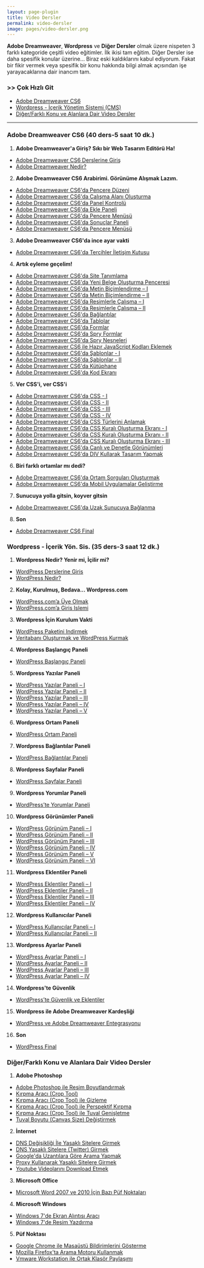 ```yaml
---
layout: page-plugin
title: Video Dersler
permalink: video-dersler
image: pages/video-dersler.png
---
```

**Adobe Dreamweaver**, **Wordpress** ve **Diğer Dersler** olmak üzere nispeten 3 farklı kategoride çeşitli video eğitimler. İlk ikisi tam eğitim. Diğer Dersler ise daha spesifik konular üzerine... Biraz eski kaldıklarını kabul ediyorum. Fakat bir fikir vermek veya spesifik bir konu hakkında bilgi almak açısından işe yarayacaklarına dair inancım tam.

### >> Çok Hızlı Git
- [Adobe Dreamweaver CS6](#dreamweaver)
- [Wordpress - İçerik Yönetim Sistemi (CMS)](#wordpress)
- [Diğer/Farklı Konu ve Alanlara Dair Video Dersler](#diger)

***

<div id="dreamweaver"/>

### Adobe Dreamweaver CS6 (40 ders-5 saat 10 dk.)

1. **Adobe Dreamweaver'a Giriş? Sıkı bir Web Tasarım Editörü Ha!**
- [Adobe Dreamweaver CS6 Derslerine Giriş](https://www.youtube.com/watch?v=VD3qiBScSG4)
- [Adobe Dreamweaver Nedir?](https://www.youtube.com/watch?v=BKxlEdPP2fA)
2. **Adobe Dreamweaver CS6 Arabirimi. Görünüme Alışmak Lazım.**
- [Adobe Dreamweaver CS6'da Pencere Düzeni](https://www.youtube.com/watch?v=2v2u8pW7Mt4)
- [Adobe Dreamweaver CS6'da Çalışma Alanı Oluşturma](https://www.youtube.com/watch?v=_MSJy-CBx8k)
- [Adobe Dreamweaver CS6'da Panel Kontrolü](https://www.youtube.com/watch?v=4FU14voBxhc)
- [Adobe Dreamweaver CS6'da Ekle Paneli](https://www.youtube.com/watch?v=gmwTb1uW2qE)
- [Adobe Dreamweaver CS6'da Pencere Menüsü](https://www.youtube.com/watch?v=YddV5k-mBRo)
- [Adobe Dreamweaver CS6'da Sonuçlar Paneli](https://www.youtube.com/watch?v=L0v10coGiRw)
- [Adobe Dreamweaver CS6'da Pencere Menüsü](https://www.youtube.com/watch?v=6DhqcVRCve8)
3. **Adobe Dreamweaver CS6'da ince ayar vakti**
- [Adobe Dreamweaver CS6'da Tercihler İletişim Kutusu](https://www.youtube.com/watch?v=BG8jqAH8n9w)
4. **Artık eyleme geçelim!**
- [Adobe Dreamweaver CS6'da Site Tanımlama](https://www.youtube.com/watch?v=D9b2AaZ1UyM)
- [Adobe Dreamweaver CS6'da Yeni Belge Oluşturma Penceresi](https://www.youtube.com/watch?v=gwHb-noGNuU)
- [Adobe Dreamweaver CS6'da Metin Biçimlendirme – I](https://www.youtube.com/watch?v=sgSr1yFzZBw)
- [Adobe Dreamweaver CS6'da Metin Biçimlendirme – II](https://www.youtube.com/watch?v=UVS43uhqdzk)
- [Adobe Dreamweaver CS6'da Resimlerle Çalışma – I](https://www.youtube.com/watch?v=A8YhSa1KoCI)
- [Adobe Dreamweaver CS6'da Resimlerle Çalışma – II](https://www.youtube.com/watch?v=kbxAulkE5ZE)
- [Adobe Dreamweaver CS6'da Bağlantılar](https://www.youtube.com/watch?v=NnhcRX1YujU)
- [Adobe Dreamweaver CS6'da Tablolar](https://www.youtube.com/watch?v=--lek4HYZbs)
- [Adobe Dreamweaver CS6'da Formlar](https://www.youtube.com/watch?v=bcLUn7GowaY)
- [Adobe Dreamweaver CS6'da Spry Formlar](https://www.youtube.com/watch?v=H3DcGsr4zZs)
- [Adobe Dreamweaver CS6'da Spry Nesneleri](https://www.youtube.com/watch?v=-b1TUNTIGIs)
- [Adobe Dreamweaver CS6 ile Hazır JavaScript Kodları Eklemek](https://www.youtube.com/watch?v=3430elbe5wg)
- [Adobe Dreamweaver CS6'da Şablonlar - I](https://www.youtube.com/watch?v=0mQ3HH9_Vsk)
- [Adobe Dreamweaver CS6'da Şablonlar - II](https://www.youtube.com/watch?v=Nfj0KiGR5iw)
- [Adobe Dreamweaver CS6'da Kütüphane](https://www.youtube.com/watch?v=DGA43Y3fpPQ)
- [Adobe Dreamweaver CS6'da Kod Ekranı](https://www.youtube.com/watch?v=meYOmP9RVi0)
5. **Ver CSS'i, ver CSS'i**
- [Adobe Dreamweaver CS6'da CSS - I](https://www.youtube.com/watch?v=dgjZBuVX3Ow)
- [Adobe Dreamweaver CS6'da CSS - II](https://www.youtube.com/watch?v=_7k0eXJYsdg)
- [Adobe Dreamweaver CS6'da CSS - III](https://www.youtube.com/watch?v=SJyVajrpYm4)
- [Adobe Dreamweaver CS6'da CSS - IV](https://www.youtube.com/watch?v=kQpjsIMdMHs)
- [Adobe Dreamweaver CS6'da CSS Türlerini Anlamak](https://www.youtube.com/watch?v=GtxVs46rx_I)
- [Adobe Dreamweaver CS6'da CSS Kuralı Oluşturma Ekranı - I](https://www.youtube.com/watch?v=PGC1B632cow)
- [Adobe Dreamweaver CS6'da CSS Kuralı Oluşturma Ekranı - II](https://www.youtube.com/watch?v=wo4DVu5WGds)
- [Adobe Dreamweaver CS6'da CSS Kuralı Oluşturma Ekranı - III](https://www.youtube.com/watch?v=Fpf2bWwWLMM)
- [Adobe Dreamweaver CS6'da Canlı ve Denetle Görünümleri](https://www.youtube.com/watch?v=GrC7g9QqLh8)
- [Adobe Dreamweaver CS6'da DIV Kullarak Tasarım Yapmak](https://www.youtube.com/watch?v=7sGGvfmFoLU)
6. **Biri farklı ortamlar mı dedi?**
- [Adobe Dreamweaver CS6'da Ortam Sorguları Oluşturmak](https://www.youtube.com/watch?v=LzC2jekKCjU)
- [Adobe Dreamweaver CS6'da Mobil Uygulamalar Geliştirme](https://www.youtube.com/watch?v=0l-_69oefjE)
7. **Sunucuya yolla gitsin, koyver gitsin**
- [Adobe Dreamweaver CS6'da Uzak Sunucuya Bağlanma](https://www.youtube.com/watch?v=cFYGbDk04Bo)
8. **Son**
- [Adobe Dreamweaver CS6 Final](https://www.youtube.com/watch?v=pxhwWsDeY9E)

<div id="wordpress"/>

### Wordpress - İçerik Yön. Sis. (35 ders-3 saat 12 dk.)
1. **Wordpress Nedir? Yenir mi, İçilir mi?**
- [WordPress Derslerine Giris](https://www.youtube.com/watch?v=aIueAjxVpZQ)
- [WordPress Nedir?](https://www.youtube.com/watch?v=BabJ6x6O-9Y)
2. **Kolay, Kurulmuş, Bedava... Wordpress.com**
- [WordPress.com’a Üye Olmak](https://www.youtube.com/watch?v=JkkWsFBdTmE)
- [WordPress.com’a Giris Islemi](https://www.youtube.com/watch?v=NFIM2Ugan5Q)
3. **Wordpress İçin Kurulum Vakti**
- [WordPress Paketini Indirmek](https://www.youtube.com/watch?v=JdTlrGCzwSs)
- [Veritabanı Oluşturmak ve WordPress Kurmak](https://www.youtube.com/watch?v=l7LoIfJYECs)
4. **Wordpress Başlangıç Paneli**
- [WordPress Başlangıç Paneli](https://www.youtube.com/watch?v=mQ0uM0wBI8o)
5. **Wordpress Yazılar Paneli**
- [WordPress Yazılar Paneli – I](https://www.youtube.com/watch?v=1so9EmU5RGQ)
- [WordPress Yazılar Paneli – II](https://www.youtube.com/watch?v=pAprBrxrQJs)
- [WordPress Yazılar Paneli – III](https://www.youtube.com/watch?v=WWmAh6ZPbBQ)
- [WordPress Yazılar Paneli – IV](https://www.youtube.com/watch?v=9XkCdbeyoWg)
- [WordPress Yazılar Paneli – V](https://www.youtube.com/watch?v=mD836pwugV4)
6. **Wordpress Ortam Paneli**
- [WordPress Ortam Paneli](https://www.youtube.com/watch?v=vZYzOjXuJKI)
7. **Wordpress Bağlantılar Paneli**
- [WordPress Bağlantılar Paneli](https://www.youtube.com/watch?v=zfYO6w02r-4)
8. **Wordpress Sayfalar Paneli**
- [WordPress Sayfalar Paneli](https://www.youtube.com/watch?v=ZnN_a70zZsE)
9. **Wordpress Yorumlar Paneli**
- [WordPress’te Yorumlar Paneli](https://www.youtube.com/watch?v=pgJb1vjN6XI)
10. **Wordpress Görünümler Paneli**
- [WordPress Görünüm Paneli – I](https://www.youtube.com/watch?v=jqiueY59lkc)
- [WordPress Görünüm Paneli – II](https://www.youtube.com/watch?v=HMd_oC4SOJM)
- [WordPress Görünüm Paneli – III](https://www.youtube.com/watch?v=54lN9c9BGWk)
- [WordPress Görünüm Paneli – IV](https://www.youtube.com/watch?v=cVrumoABT4A)
- [WordPress Görünüm Paneli – V](https://www.youtube.com/watch?v=qSuatcnhZUw)
- [WordPress Görünüm Paneli – VI](https://www.youtube.com/watch?v=W8c2vMpnh_0)
11. **Wordpress Eklentiler Paneli**
- [WordPress Eklentiler Paneli – I](https://www.youtube.com/watch?v=LRCvAYqmSKw)
- [WordPress Eklentiler Paneli – II](https://www.youtube.com/watch?v=JCB3YP0G_FM)
- [WordPress Eklentiler Paneli – III](https://www.youtube.com/watch?v=QQvVwI4lAvc)
- [WordPress Eklentiler Paneli – IV](https://www.youtube.com/watch?v=t659gTBBKFY)
12. **Wordpress Kullanıcılar Paneli**
- [WordPress Kullanıcılar Paneli – I](https://www.youtube.com/watch?v=7dqw6h9EfqQ)
- [WordPress Kullanıcılar Paneli – II](https://www.youtube.com/watch?v=64Hnt4-AsOg)
13. **Wordpress Ayarlar Paneli**
- [WordPress Ayarlar Paneli – I](https://www.youtube.com/watch?v=nOagJiLhThE)
- [WordPress Ayarlar Paneli – II](https://www.youtube.com/watch?v=hOxW0nemvrI)
- [WordPress Ayarlar Paneli – III](https://www.youtube.com/watch?v=UajNvrNP9Is)
- [WordPress Ayarlar Paneli – IV](https://www.youtube.com/watch?v=MYjbANcA6-8)
14. **Wordpress'te Güvenlik**
- [WordPress’te Güvenlik ve Eklentiler](https://www.youtube.com/watch?v=tsZlL3IFpgE)
15. **Wordpress ile Adobe Dreamweaver Kardeşliği**
- [WordPress ve Adobe Dreamweaver Entegrasyonu](https://www.youtube.com/watch?v=dP4Ac3b-8Sk)
16. **Son**
- [WordPress Final](https://www.youtube.com/watch?v=JEhY2M-1NVk)

<div id="diger"/>

### Diğer/Farklı Konu ve Alanlara Dair Video Dersler
1. **Adobe Photoshop**
- [Adobe Photoshop ile Resim Boyutlandırmak](https://www.youtube.com/watch?v=r6djNKSEGrE)
- [Kırpma Aracı (Crop Tool)](https://www.youtube.com/watch?v=O605zgaez0E)
- [Kırpma Aracı (Crop Tool) ile Gizleme](https://www.youtube.com/watch?v=eXexloFcxOw)
- [Kırpma Aracı (Crop Tool) ile Perspektif Kırpma](https://www.youtube.com/watch?v=RFLWWif3_MA)
- [Kırpma Aracı (Crop Tool) ile Tuval Genişletme](https://www.youtube.com/watch?v=XuGXCDs_mTc)
- [Tuval Boyutu (Canvas Size) Değiştirmek](https://www.youtube.com/watch?v=R-JZGFl-9N0)
2. **İnternet**
- [DNS Değişikliği İle Yasaklı Sitelere Girmek](https://www.youtube.com/watch?v=X8-Jf79XKqQ)
- [DNS Yasaklı Sitelere (Twitter) Girmek](https://www.youtube.com/watch?v=Lgm7I-9vR-E)
- [Google'da Uzantılara Göre Arama Yapmak](https://www.youtube.com/watch?v=PWiGIYKuob4)
- [Proxy Kullanarak Yasaklı Sitelere Girmek](https://www.youtube.com/watch?v=Cr9sbhUyxcs)
- [Youtube Videolarını Download Etmek](https://www.youtube.com/watch?v=mRJgh1vmKUU)
3. **Microsoft Office**
- [Microsoft Word 2007 ve 2010 İçin Bazı Püf Noktaları](https://www.youtube.com/watch?v=bT6U5FHfj-A)
4. **Microsoft Windows**
- [Windows 7'de Ekran Alıntısı Aracı](https://www.youtube.com/watch?v=pxJbz-ZT1aw)
- [Windows 7'de Resim Yazdırma](https://www.youtube.com/watch?v=jy9LJVZLVDI)
5. **Püf Noktası**
- [Google Chrome ile Masaüstü Bildirimlerini Gösterme](https://www.youtube.com/watch?v=xMhAx1hfEic)
- [Mozilla Firefox'ta Arama Motoru Kullanmak](https://www.youtube.com/watch?v=oCceFsiDsVM)
- [Vmware Workstation ile Ortak Klasör Paylaşımı](https://www.youtube.com/watch?v=jTqRMl1exgw)